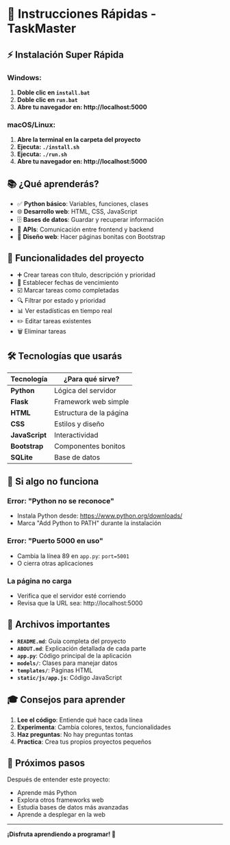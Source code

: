 # 🚀 Instrucciones Rápidas - TaskMaster

## ⚡ Instalación Super Rápida

### Windows:
1. **Doble clic en `install.bat`**
2. **Doble clic en `run.bat`**
3. **Abre tu navegador en: http://localhost:5000**

### macOS/Linux:
1. **Abre la terminal en la carpeta del proyecto**
2. **Ejecuta: `./install.sh`**
3. **Ejecuta: `./run.sh`**
4. **Abre tu navegador en: http://localhost:5000**

## 📚 ¿Qué aprenderás?

- ✅ **Python básico**: Variables, funciones, clases
- 🌐 **Desarrollo web**: HTML, CSS, JavaScript
- 🗄️ **Bases de datos**: Guardar y recuperar información
- 🔄 **APIs**: Comunicación entre frontend y backend
- 🎨 **Diseño web**: Hacer páginas bonitas con Bootstrap

## 🎯 Funcionalidades del proyecto

- ➕ Crear tareas con título, descripción y prioridad
- 📅 Establecer fechas de vencimiento
- ☑️ Marcar tareas como completadas
- 🔍 Filtrar por estado y prioridad
- 📊 Ver estadísticas en tiempo real
- ✏️ Editar tareas existentes
- 🗑️ Eliminar tareas

## 🛠️ Tecnologías que usarás

| Tecnología | ¿Para qué sirve? |
|------------|------------------|
| **Python** | Lógica del servidor |
| **Flask** | Framework web simple |
| **HTML** | Estructura de la página |
| **CSS** | Estilos y diseño |
| **JavaScript** | Interactividad |
| **Bootstrap** | Componentes bonitos |
| **SQLite** | Base de datos |

## 🔧 Si algo no funciona

### Error: "Python no se reconoce"
- Instala Python desde: https://www.python.org/downloads/
- Marca "Add Python to PATH" durante la instalación

### Error: "Puerto 5000 en uso"
- Cambia la línea 89 en `app.py`: `port=5001`
- O cierra otras aplicaciones

### La página no carga
- Verifica que el servidor esté corriendo
- Revisa que la URL sea: http://localhost:5000

## 📖 Archivos importantes

- **`README.md`**: Guía completa del proyecto
- **`ABOUT.md`**: Explicación detallada de cada parte
- **`app.py`**: Código principal de la aplicación
- **`models/`**: Clases para manejar datos
- **`templates/`**: Páginas HTML
- **`static/js/app.js`**: Código JavaScript

## 🎓 Consejos para aprender

1. **Lee el código**: Entiende qué hace cada línea
2. **Experimenta**: Cambia colores, textos, funcionalidades
3. **Haz preguntas**: No hay preguntas tontas
4. **Practica**: Crea tus propios proyectos pequeños

## 🚀 Próximos pasos

Después de entender este proyecto:
- Aprende más Python
- Explora otros frameworks web
- Estudia bases de datos más avanzadas
- Aprende a desplegar en la web

---

**¡Disfruta aprendiendo a programar! 🎉** 